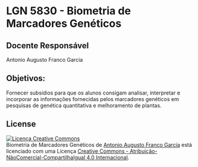 # LGN 5830 - Biometria de Marcadores Genéticos


## Docente Responsável

Antonio Augusto Franco Garcia

## Objetivos:

Fornecer subsídios para que os alunos consigam analisar, interpretar e incorporar as informações fornecidas pelos marcadores genéticos em pesquisas de genética quantitativa e melhoramento de plantas.


## License

<a rel="license" href="http://creativecommons.org/licenses/by-nc-sa/4.0/"><img alt="Licença Creative Commons" style="border-width:0" src="https://i.creativecommons.org/l/by-nc-sa/4.0/88x31.png" /></a><br /><span xmlns:dct="http://purl.org/dc/terms/" property="dct:title">Biometria de Marcadores Genéticos</span> de <a xmlns:cc="http://creativecommons.org/ns#" href="http://augusto-garcia.github.io/Biometria-de-Marcadores/" property="cc:attributionName" rel="cc:attributionURL">Antonio Augusto Franco Garcia</a> está licenciado com uma Licença <a rel="license" href="http://creativecommons.org/licenses/by-nc-sa/4.0/">Creative Commons - Atribuição-NãoComercial-CompartilhaIgual 4.0 Internacional</a>.
